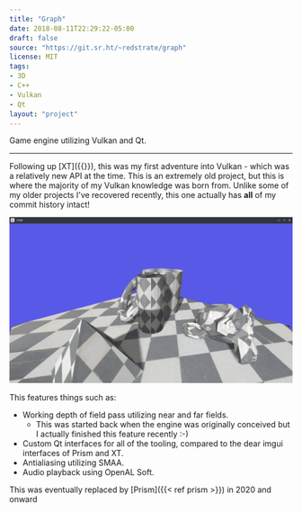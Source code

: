 ```yaml
---
title: "Graph"
date: 2018-08-11T22:29:22-05:00
draft: false
source: "https://git.sr.ht/~redstrate/graph"
license: MIT
tags:
- 3D
- C++
- Vulkan
- Qt
layout: "project"
---
```


Game engine utilizing Vulkan and Qt.

<!--more-->
---

Following up [XT]({{<ref XT>}}), this was my first adventure into Vulkan - which was a relatively new API at the time. This is an extremely old project, but this is where the majority of my Vulkan knowledge was born from. Unlike some of my older projects I've recovered recently, this one actually has **all** of my commit history intact!

![Screenshot of the example application](screenshot.png)

This features things such as:
* Working depth of field pass utilizing near and far fields.
    * This was started back when the engine was originally conceived but I actually finished this feature recently :-)
* Custom Qt interfaces for all of the tooling, compared to the dear imgui interfaces of Prism and XT.
* Antialiasing utilizing SMAA.
* Audio playback using OpenAL Soft.

This was eventually replaced by [Prism]({{< ref prism >}}) in 2020 and onward
